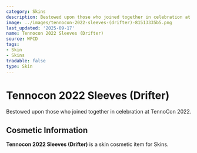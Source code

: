 ```yaml
---
category: Skins
description: Bestowed upon those who joined together in celebration at TennoCon 2022.
image: ../images/tennocon-2022-sleeves-(drifter)-81513335b5.png
last_updated: '2025-09-17'
name: Tennocon 2022 Sleeves (Drifter)
source: WFCD
tags:
- Skin
- Skins
tradable: false
type: Skin
---
```


# Tennocon 2022 Sleeves (Drifter)

Bestowed upon those who joined together in celebration at TennoCon 2022.

## Cosmetic Information

**Tennocon 2022 Sleeves (Drifter)** is a skin cosmetic item for Skins.

